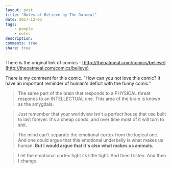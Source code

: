 ```yaml
---
layout: post
title: "Notes of Believe by The Oatmeal"
date: 2017-12-03
tags: 
    - people
    - notes
description:
comments: true
share: true
---
```


There is the original link of comics - [http://theoatmeal.com/comics/believe](http://theoatmeal.com/comics/believe)

There is my comment for this comic. "How can you not love this comic? It have an important reminder of human's deficit with the funny comic."

> The same part of the brain that responds to a PHYSICAL threat responds to an INTELLECTUAL one. This area of the brain is known as the amygdala.

> Just remember that your worldview isn't a perfect house that use built to last forever. It's a cheap condo, and over time most of it will turn to shit.

> The mind can't separate the emotional cortex from the logical one. And one could argue that this emotional underbelly is what makes us human. **But I would argue that it's also what makes us animals.**

> I let the emotional cortex fight its little fight. And then I listen. And then I change.
